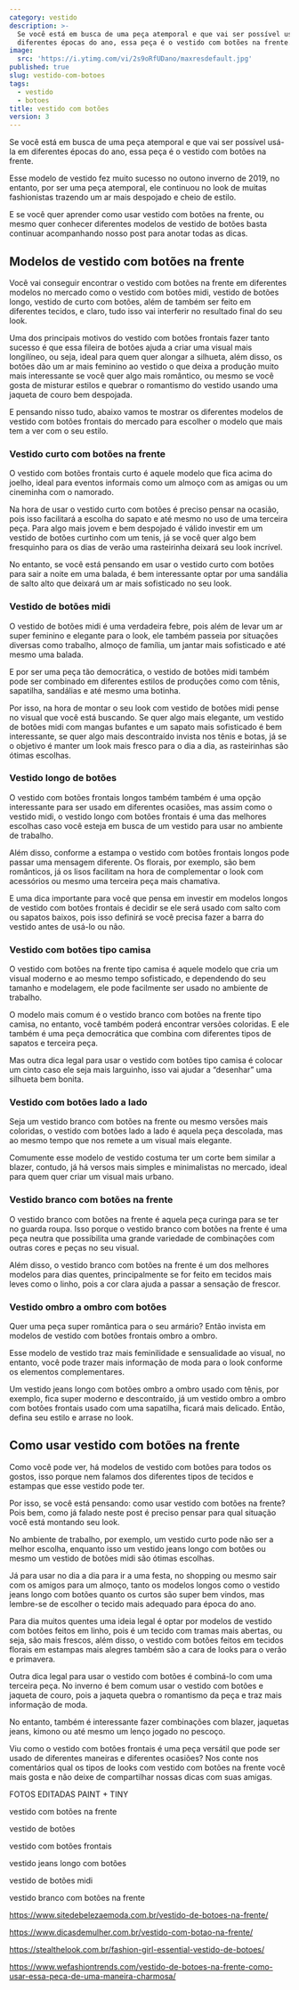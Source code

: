 ```yaml
---
category: vestido
description: >-
  Se você está em busca de uma peça atemporal e que vai ser possível usá-la em
  diferentes épocas do ano, essa peça é o vestido com botões na frente.
image:
  src: 'https://i.ytimg.com/vi/2s9oRfUDano/maxresdefault.jpg'
published: true
slug: vestido-com-botoes
tags:
  - vestido
  - botoes
title: vestido com botões
version: 3
---
```

Se você está em busca de uma peça atemporal e que vai ser possível usá-la em diferentes épocas do ano, essa peça é o vestido com botões na frente.

Esse modelo de vestido fez muito sucesso no outono inverno de 2019, no entanto, por ser uma peça atemporal, ele continuou no look de muitas fashionistas trazendo um ar mais despojado e cheio de estilo.

E se você quer aprender como usar vestido com botões na frente, ou mesmo quer conhecer diferentes modelos de vestido de botões basta continuar acompanhando nosso post para anotar todas as dicas.

## Modelos de vestido com botões na frente

Você vai conseguir encontrar o vestido com botões na frente em diferentes modelos no mercado como o vestido com botões midi, vestido de botões longo, vestido de curto com botões, além de também ser feito em diferentes tecidos, e claro, tudo isso vai interferir no resultado final do seu look.

Uma dos principais motivos do vestido com botões frontais fazer tanto sucesso é que essa fileira de botões ajuda a criar uma visual mais longilíneo, ou seja, ideal para quem quer alongar a silhueta, além disso, os botões dão um ar mais feminino ao vestido o que deixa a produção muito mais interessante se você quer algo mais romântico, ou mesmo se você gosta de misturar estilos e quebrar o romantismo do vestido usando uma jaqueta de couro bem despojada.

E pensando nisso tudo, abaixo vamos te mostrar os diferentes modelos de vestido com botões frontais do mercado para escolher o modelo que mais tem a ver com o seu estilo.

### Vestido curto com botões na frente

O vestido com botões frontais curto é aquele modelo que fica acima do joelho, ideal para eventos informais como um almoço com as amigas ou um cineminha com o namorado.

Na hora de usar o vestido curto com botões é preciso pensar na ocasião, pois isso facilitará a escolha do sapato e até mesmo no uso de uma terceira peça. Para algo mais jovem e bem despojado é válido investir em um vestido de botões curtinho com um tenis, já se você quer algo bem fresquinho para os dias de verão uma rasteirinha deixará seu look incrível.

No entanto, se você está pensando em usar o vestido curto com botões para sair a noite em uma balada, é bem interessante optar por uma sandália de salto alto que deixará um ar mais sofisticado no seu look.

### Vestido de botões midi

O vestido de botões midi é uma verdadeira febre, pois além de levar um ar super feminino e elegante para o look, ele também passeia por situações diversas como trabalho, almoço de família, um jantar mais sofisticado e até mesmo uma balada.

E por ser uma peça tão democrática, o vestido de botões midi também pode ser combinado em diferentes estilos de produções como com tênis, sapatilha, sandálias e até mesmo uma botinha.

Por isso, na hora de montar o seu look com vestido de botões midi pense no visual que você está buscando. Se quer algo mais elegante, um vestido de botões midi com mangas bufantes e um sapato mais sofisticado é bem interessante, se quer algo mais descontraído invista nos tênis e botas, já se o objetivo é manter um look mais fresco para o dia a dia, as rasteirinhas são ótimas escolhas.

### Vestido longo de botões

O vestido com botões frontais longos também também é uma opção interessante para ser usado em diferentes ocasiões, mas assim como o vestido midi, o vestido longo com botões frontais é uma das melhores escolhas caso você esteja em busca de um vestido para usar no ambiente de trabalho.

Além disso, conforme a estampa o vestido com botões frontais longos pode passar uma mensagem diferente. Os florais, por exemplo, são bem românticos, já os lisos facilitam na hora de complementar o look com acessórios ou mesmo uma terceira peça mais chamativa.

E uma dica importante para você que pensa em investir em modelos longos de vestido com botões frontais é decidir se ele será usado com salto com ou sapatos baixos, pois isso definirá se você precisa fazer a barra do vestido antes de usá-lo ou não.

### Vestido com botões tipo camisa

O vestido com botões na frente tipo camisa é aquele modelo que cria um visual moderno e ao mesmo tempo sofisticado, e dependendo do seu tamanho e modelagem, ele pode facilmente ser usado no ambiente de trabalho.

O modelo mais comum é o vestido branco com botões na frente tipo camisa, no entanto, você também poderá encontrar versões coloridas. E ele também é uma peça democrática que combina com diferentes tipos de sapatos e terceira peça.

Mas outra dica legal para usar o vestido com botões tipo camisa é colocar um cinto caso ele seja mais larguinho, isso vai ajudar a “desenhar” uma silhueta bem bonita.

### Vestido com botões lado a lado

Seja um vestido branco com botões na frente ou mesmo versões mais coloridas, o vestido com botões lado a lado é aquela peça descolada, mas ao mesmo tempo que nos remete a um visual mais elegante.

Comumente esse modelo de vestido costuma ter um corte bem similar a blazer, contudo, já há versos mais simples e minimalistas no mercado, ideal para quem quer criar um visual mais urbano.

### Vestido branco com botões na frente

O vestido branco com botões na frente é aquela peça curinga para se ter no guarda roupa. Isso porque o vestido branco com botões na frente é uma peça neutra que possibilita uma grande variedade de combinações com outras cores e peças no seu visual.

Além disso, o vestido branco com botões na frente é um dos melhores modelos para dias quentes, principalmente se for feito em tecidos mais leves como o linho, pois a cor clara ajuda a passar a sensação de frescor.

### Vestido ombro a ombro com botões

Quer uma peça super romântica para o seu armário? Então invista em modelos de vestido com botões frontais ombro a ombro.

Esse modelo de vestido traz mais feminilidade e sensualidade ao visual, no entanto, você pode trazer mais informação de moda para o look conforme os elementos complementares.

Um vestido jeans longo com botões ombro a ombro usado com tênis, por exemplo, fica super moderno e descontraído, já um vestido ombro a ombro com botões frontais usado com uma sapatilha, ficará mais delicado. Então, defina seu estilo e arrase no look.

## Como usar vestido com botões na frente

Como você pode ver, há modelos de vestido com botões para todos os gostos, isso porque nem falamos dos diferentes tipos de tecidos e estampas que esse vestido pode ter.

Por isso, se você está pensando: como usar vestido com botões na frente? Pois bem, como já falado neste post é preciso pensar para qual situação você está montando seu look.

No ambiente de trabalho, por exemplo, um vestido curto pode não ser a melhor escolha, enquanto isso um vestido jeans longo com botões ou mesmo um vestido de botões midi são ótimas escolhas.

Já para usar no dia a dia para ir a uma festa, no shopping ou mesmo sair com os amigos para um almoço, tanto os modelos longos como o vestido jeans longo com botões quanto os curtos são super bem vindos, mas lembre-se de escolher o tecido mais adequado para época do ano.

Para dia muitos quentes uma ideia legal é optar por modelos de vestido com botões feitos em linho, pois é um tecido com tramas mais abertas, ou seja, são mais frescos, além disso, o vestido com botões feitos em tecidos florais em estampas mais alegres também são a cara de looks para o verão e primavera.

Outra dica legal para usar o vestido com botões é combiná-lo com uma terceira peça. No inverno é bem comum usar o vestido com botões e jaqueta de couro, pois a jaqueta quebra o romantismo da peça e traz mais informação de moda.

No entanto, também é interessante fazer combinações com blazer, jaquetas jeans, kimono ou até mesmo um lenço jogado no pescoço.

Viu como o vestido com botões frontais é uma peça versátil que pode ser usado de diferentes maneiras e diferentes ocasiões? Nos conte nos comentários qual os tipos de looks com vestido com botões na frente você mais gosta e não deixe de compartilhar nossas dicas com suas amigas.

FOTOS EDITADAS PAINT + TINY

vestido com botões na frente

vestido de botões

vestido com botões frontais

vestido jeans longo com botões

vestido de botões midi

vestido branco com botões na frente

<a href='https://www.sitedebelezaemoda.com.br/vestido-de-botoes-na-frente/'>https://www.sitedebelezaemoda.com.br/vestido-de-botoes-na-frente/</a>

<a href='https://www.dicasdemulher.com.br/vestido-com-botao-na-frente/'>https://www.dicasdemulher.com.br/vestido-com-botao-na-frente/</a>

<a href='https://stealthelook.com.br/fashion-girl-essential-vestido-de-botoes/'>https://stealthelook.com.br/fashion-girl-essential-vestido-de-botoes/</a>

<a href='https://www.wefashiontrends.com/vestido-de-botoes-na-frente-como-usar-essa-peca-de-uma-maneira-charmosa/'>https://www.wefashiontrends.com/vestido-de-botoes-na-frente-como-usar-essa-peca-de-uma-maneira-charmosa/</a>
